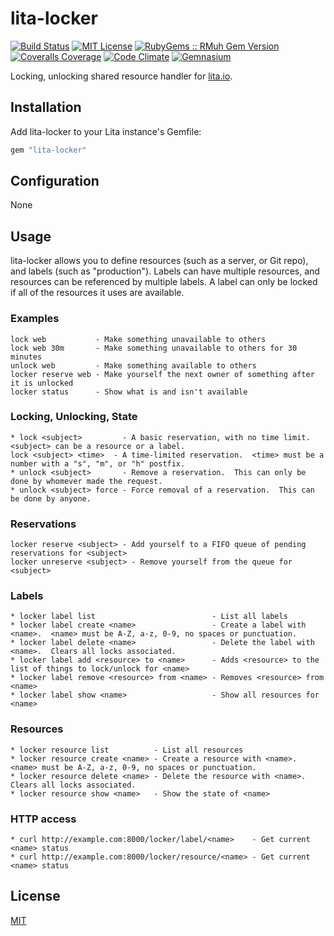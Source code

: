 # lita-locker

[![Build Status](https://img.shields.io/travis/esigler/lita-locker/master.svg)](https://travis-ci.org/esigler/lita-locker)
[![MIT License](https://img.shields.io/badge/license-MIT-brightgreen.svg)](https://tldrlegal.com/license/mit-license)
[![RubyGems :: RMuh Gem Version](http://img.shields.io/gem/v/lita-locker.svg)](https://rubygems.org/gems/lita-locker)
[![Coveralls Coverage](https://img.shields.io/coveralls/esigler/lita-locker/master.svg)](https://coveralls.io/r/esigler/lita-locker)
[![Code Climate](https://img.shields.io/codeclimate/github/esigler/lita-locker.svg)](https://codeclimate.com/github/esigler/lita-locker)
[![Gemnasium](https://img.shields.io/gemnasium/esigler/lita-locker.svg)](https://gemnasium.com/esigler/lita-locker)

Locking, unlocking shared resource handler for [lita.io](https://github.com/jimmycuadra/lita).

## Installation

Add lita-locker to your Lita instance's Gemfile:

``` ruby
gem "lita-locker"
```

## Configuration

None

## Usage

lita-locker allows you to define resources (such as a server, or Git repo),
and labels (such as "production").  Labels can have multiple resources, and
resources can be referenced by multiple labels.  A label can only be locked
if all of the resources it uses are available.

### Examples
```
lock web           - Make something unavailable to others
lock web 30m       - Make something unavailable to others for 30 minutes
unlock web         - Make something available to others
locker reserve web - Make yourself the next owner of something after it is unlocked
locker status      - Show what is and isn't available
```

### Locking, Unlocking, State
```
* lock <subject>         - A basic reservation, with no time limit.  <subject> can be a resource or a label.
lock <subject> <time>  - A time-limited reservation.  <time> must be a number with a "s", "m", or "h" postfix.
* unlock <subject>       - Remove a reservation.  This can only be done by whomever made the request.
* unlock <subject> force - Force removal of a reservation.  This can be done by anyone.
```

### Reservations
```
locker reserve <subject> - Add yourself to a FIFO queue of pending reservations for <subject>
locker unreserve <subject> - Remove yourself from the queue for <subject>
```

### Labels
```
* locker label list                          - List all labels
* locker label create <name>                 - Create a label with <name>.  <name> must be A-Z, a-z, 0-9, no spaces or punctuation.
* locker label delete <name>                 - Delete the label with <name>.  Clears all locks associated.
* locker label add <resource> to <name>      - Adds <resource> to the list of things to lock/unlock for <name>
* locker label remove <resource> from <name> - Removes <resource> from <name>
* locker label show <name>                   - Show all resources for <name>
```

### Resources
```
* locker resource list          - List all resources
* locker resource create <name> - Create a resource with <name>.  <name> must be A-Z, a-z, 0-9, no spaces or punctuation.
* locker resource delete <name> - Delete the resource with <name>.  Clears all locks associated.
* locker resource show <name>   - Show the state of <name>
```

### HTTP access
```
* curl http://example.com:8000/locker/label/<name>    - Get current <name> status
* curl http://example.com:8000/locker/resource/<name> - Get current <name> status
```

## License

[MIT](http://opensource.org/licenses/MIT)
